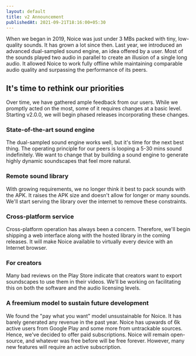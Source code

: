 ```yaml
---
layout: default
title: v2 Announcement
publishedAt: 2021-09-21T18:16:00+05:30
---
```


When we began in 2019, Noice was just under 3 MBs packed with tiny, low-quality
sounds. It has grown a lot since then. Last year, we introduced an advanced
dual-sampled sound engine, an idea offered by a user. Most of the sounds played
two audio in parallel to create an illusion of a single long audio. It allowed
Noice to work fully offline while maintaining comparable audio quality and
surpassing the performance of its peers.

## It's time to rethink our priorities

Over time, we have gathered ample feedback from our users. While we promptly
acted on the most, some of it requires changes at a basic level. Starting
v2.0.0, we will begin phased releases incorporating these changes.

### State-of-the-art sound engine

The dual-sampled sound engine works well, but it's time for the next best thing.
The operating principle for our peers is looping a 5-30 mins sound indefinitely.
We want to change that by building a sound engine to generate highly dynamic
soundscapes that feel more natural.

### Remote sound library

With growing requirements, we no longer think it best to pack sounds with the
APK. It raises the APK size and doesn't allow for longer or many sounds. We'll
start serving the library over the internet to remove these constraints.

### Cross-platform service

Cross-platform operation has always been a concern. Therefore, we'll begin
shipping a web interface along with the hosted library in the coming releases.
It will make Noice available to virtually every device with an Internet browser.

### For creators

Many bad reviews on the Play Store indicate that creators want to export
soundscapes to use them in their videos. We'll be working on facilitating this
on both the software and the audio licensing levels.

### A freemium model to sustain future development

We found the "pay what you want" model unsustainable for Noice. It has barely
generated any revenue in the past year. Noice has upwards of 6k active users
from Google Play and some more from untrackable sources. Hence, we've decided to
offer paid subscriptions. Noice will remain open-source, and whatever was free
before will be free forever. However, many new features will require an active
subscription.
